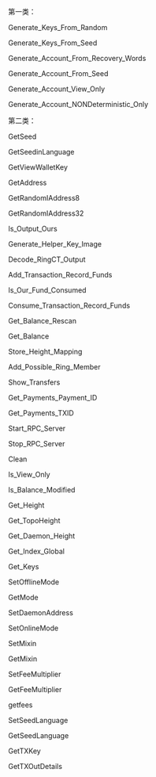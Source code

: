 第一类：

Generate\_Keys\_From\_Random

Generate\_Keys\_From\_Seed

Generate\_Account\_From\_Recovery\_Words

Generate\_Account\_From\_Seed

Generate\_Account\_View\_Only

Generate\_Account\_NONDeterministic\_Only

第二类：

GetSeed

GetSeedinLanguage

GetViewWalletKey

GetAddress

GetRandomIAddress8

GetRandomIAddress32

Is\_Output\_Ours

Generate\_Helper\_Key\_Image

Decode\_RingCT\_Output

Add\_Transaction\_Record\_Funds

Is\_Our\_Fund\_Consumed

Consume\_Transaction\_Record\_Funds

Get\_Balance\_Rescan

Get\_Balance

Store\_Height\_Mapping

Add\_Possible\_Ring\_Member

Show\_Transfers

Get\_Payments\_Payment\_ID

Get\_Payments\_TXID

Start\_RPC\_Server

Stop\_RPC\_Server

Clean

Is\_View\_Only

Is\_Balance\_Modified

Get\_Height

Get\_TopoHeight

Get\_Daemon\_Height

Get\_Index\_Global

Get\_Keys

SetOfflineMode

GetMode

SetDaemonAddress

SetOnlineMode

SetMixin

GetMixin

SetFeeMultiplier

GetFeeMultiplier

getfees

SetSeedLanguage

GetSeedLanguage

GetTXKey

GetTXOutDetails



